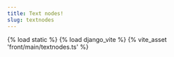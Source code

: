 ```yaml
---
title: Text nodes!
slug: textnodes
---
```

{% load static %}
{% load django_vite %}
{% vite_asset 'front/main/textnodes.ts' %}